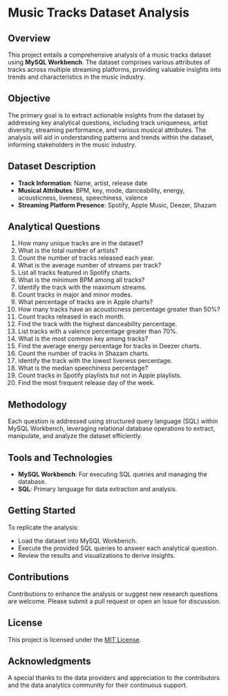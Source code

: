 <!DOCTYPE html>
<html lang="en">
<head>
    <meta charset="UTF-8">
    <meta name="viewport" content="width=device-width, initial-scale=1.0">
    </head>
<body>
    <h1>Music Tracks Dataset Analysis</h1>
    <h2>Overview</h2>
    <p>This project entails a comprehensive analysis of a music tracks dataset using <strong>MySQL Workbench</strong>. The dataset comprises various attributes of tracks across multiple streaming platforms, providing valuable insights into trends and characteristics in the music industry.</p>
    <h2>Objective</h2>
    <p>The primary goal is to extract actionable insights from the dataset by addressing key analytical questions, including track uniqueness, artist diversity, streaming performance, and various musical attributes. The analysis will aid in understanding patterns and trends within the dataset, informing stakeholders in the music industry.</p>
    <h2>Dataset Description</h2>
    <ul>
        <li><strong>Track Information</strong>: Name, artist, release date</li>
        <li><strong>Musical Attributes</strong>: BPM, key, mode, danceability, energy, acousticness, liveness, speechiness, valence</li>
        <li><strong>Streaming Platform Presence</strong>: Spotify, Apple Music, Deezer, Shazam</li>
    </ul>
    <h2>Analytical Questions</h2>
    <ol>
        <li>How many unique tracks are in the dataset?</li>
        <li>What is the total number of artists?</li>
        <li>Count the number of tracks released each year.</li>
        <li>What is the average number of streams per track?</li>
        <li>List all tracks featured in Spotify charts.</li>
        <li>What is the minimum BPM among all tracks?</li>
        <li>Identify the track with the maximum streams.</li>
        <li>Count tracks in major and minor modes.</li>
        <li>What percentage of tracks are in Apple charts?</li>
        <li>How many tracks have an acousticness percentage greater than 50%?</li>
        <li>Count tracks released in each month.</li>
        <li>Find the track with the highest danceability percentage.</li>
        <li>List tracks with a valence percentage greater than 70%.</li>
        <li>What is the most common key among tracks?</li>
        <li>Find the average energy percentage for tracks in Deezer charts.</li>
        <li>Count the number of tracks in Shazam charts.</li>
        <li>Identify the track with the lowest liveness percentage.</li>
        <li>What is the median speechiness percentage?</li>
        <li>Count tracks in Spotify playlists but not in Apple playlists.</li>
        <li>Find the most frequent release day of the week.</li>
    </ol>
    <h2>Methodology</h2>
    <p>Each question is addressed using structured query language (SQL) within MySQL Workbench, leveraging relational database operations to extract, manipulate, and analyze the dataset efficiently.</p>
    <h2>Tools and Technologies</h2>
    <ul>
        <li><strong>MySQL Workbench</strong>: For executing SQL queries and managing the database.</li>
        <li><strong>SQL</strong>: Primary language for data extraction and analysis.</li>
    </ul>
    <h2>Getting Started</h2>
    <p>To replicate the analysis:</p>
    <ul>
        <li>Load the dataset into MySQL Workbench.</li>
        <li>Execute the provided SQL queries to answer each analytical question.</li>
        <li>Review the results and visualizations to derive insights.</li>
    </ul>
    <h2>Contributions</h2>
    <p>Contributions to enhance the analysis or suggest new research questions are welcome. Please submit a pull request or open an issue for discussion.</p>
    <h2>License</h2>
    <p>This project is licensed under the <a href="LICENSE">MIT License</a>.</p>
   <h2>Acknowledgments</h2>
    <p>A special thanks to the data providers and appreciation to the contributors and the data analytics community for their continuous support.</p>
</body>
</html>
